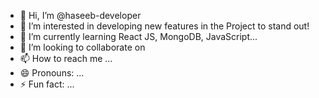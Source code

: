 - 👋 Hi, I’m @haseeb-developer
- 👀 I’m interested in developing new features in the Project to stand out!
- 🌱 I’m currently learning React JS, MongoDB, JavaScript...
- 💞️ I’m looking to collaborate on 
- 📫 How to reach me ...
- 😄 Pronouns: ...
- ⚡ Fun fact: ...

<!---
haseeb-developer/haseeb-developer is a ✨ special ✨ repository because its `README.md` (this file) appears on your GitHub profile.
You can click the Preview link to take a look at your changes.
--->
